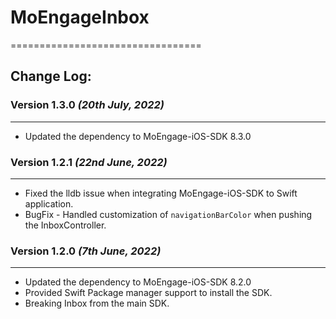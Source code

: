 # MoEngageInbox
=================================

## Change Log:
### Version 1.3.0 *(20th July, 2022)*
-------------------------------------------
* Updated the dependency to MoEngage-iOS-SDK 8.3.0

### Version 1.2.1 *(22nd June, 2022)*
-------------------------------------------
* Fixed the lldb issue when integrating MoEngage-iOS-SDK to Swift application.
* BugFix - Handled customization of `navigationBarColor` when pushing the InboxController. 

### Version 1.2.0 *(7th June, 2022)*
-------------------------------------------
* Updated the dependency to MoEngage-iOS-SDK 8.2.0
* Provided Swift Package manager support to install the SDK.
* Breaking Inbox from the main SDK.

